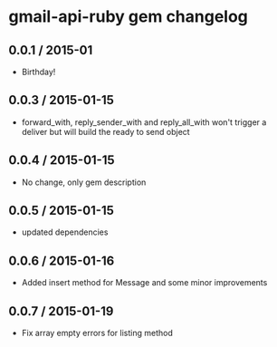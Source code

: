 # gmail-api-ruby gem changelog
## 0.0.1 / 2015-01

* Birthday!

## 0.0.3 / 2015-01-15

* forward_with, reply_sender_with and reply_all_with won't trigger a deliver but will build the ready to send object

## 0.0.4 / 2015-01-15

* No change, only gem description

## 0.0.5 / 2015-01-15

* updated dependencies

## 0.0.6 / 2015-01-16

* Added insert method for Message and some minor improvements

## 0.0.7 / 2015-01-19

* Fix array empty errors for listing method

